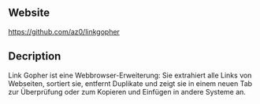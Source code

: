 
## Website

https://github.com/az0/linkgopher

## Decription

Link Gopher ist eine Webbrowser-Erweiterung: Sie extrahiert alle Links von Webseiten, sortiert sie, entfernt Duplikate und zeigt sie in einem neuen Tab zur Überprüfung oder zum Kopieren und Einfügen in andere Systeme an.